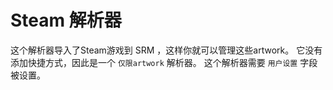 # Steam 解析器

这个解析器导入了Steam游戏到 SRM ，这样你就可以管理这些artwork。 它没有添加快捷方式，因此是一个 `仅限artwork` 解析器。 这个解析器需要 `用户设置` 字段被设置。